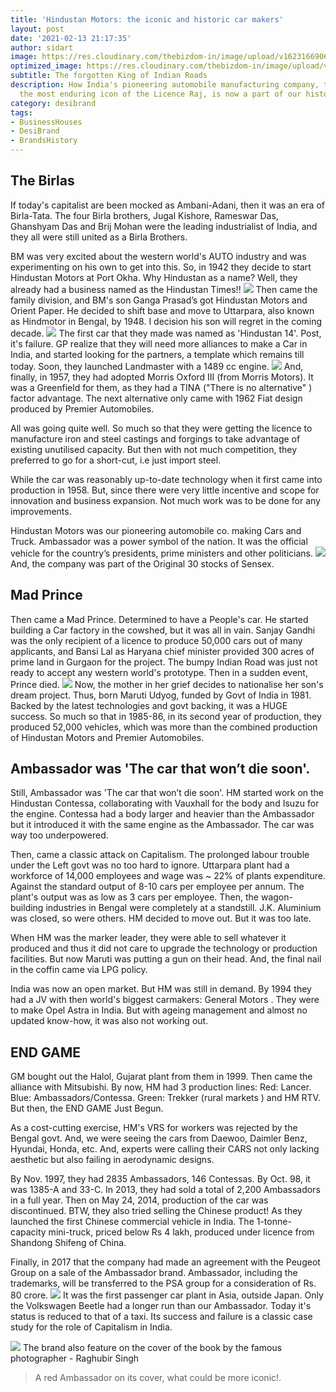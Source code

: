 ```yaml
---
title: 'Hindustan Motors: the iconic and historic car makers'
layout: post
date: '2021-02-13 21:17:35'
author: sidart
image: https://res.cloudinary.com/thebizdom-in/image/upload/v1623166906/Ambassdor_uygjeq.png
optimized_image: https://res.cloudinary.com/thebizdom-in/image/upload/v1623166906/Ambassdor_uygjeq.png
subtitle: The forgotten King of Indian Roads
description: How India's pioneering automobile manufacturing company, that become
  the most enduring icon of the Licence Raj, is now a part of our history?
category: desibrand
tags:
- BusinessHouses
- DesiBrand
- BrandsHistory
---
```


## The Birlas
If today's capitalist are been mocked as Ambani-Adani, then it was an era of Birla-Tata. The four Birla brothers, Jugal Kishore, Rameswar Das, Ghanshyam Das and Brij Mohan were the leading industrialist of India, and they all were still united as a Birla Brothers.

BM was very excited about the western world's AUTO industry and was experimenting on his own to get into this. So, in 1942 they decide to start Hindustan Motors at Port Okha. Why Hindustan as a name?
Well, they already had a business named as the Hindustan Times!!
![](https://pbs.twimg.com/media/EuDfiYtU0AEhG8c?format=jpg&name=medium)
Then came the family division, and BM's son Ganga Prasad’s got Hindustan Motors and Orient Paper. He decided to shift base and move to Uttarpara, also known as Hindmotor in Bengal, by 1948. I decision his son will regret in the coming decade.
![](https://pbs.twimg.com/media/EuDjmVeVcAArid6?format=png&name=900x900)
The first car that they made was named as 'Hindustan 14'. Post, it's failure. GP realize that they will need more alliances to make a Car in India, and started looking for the partners, a template which remains till today. Soon, they launched Landmaster with a 1489 cc engine.
![](https://res.cloudinary.com/thebizdom-in/image/upload/v1623168536/Hindustan_Motors_1_laea1m.png)
And, finally, in 1957, they had adopted Morris Oxford III (from Morris Motors). It was a Greenfield for them, as they had a TINA ("There is no alternative" ) factor advantage. The next alternative only came with 1962 Fiat design produced by Premier Automobiles.

All was going quite well. So much so that they were getting the licence to manufacture iron and steel castings and forgings to take advantage of existing unutilised capacity. But then with not much competition, they preferred to go for a short-cut, i.e just import steel.

While the car was reasonably up-to-date technology when it first came into production in 1958. But, since there were very little incentive and scope for innovation and business expansion. Not much work was to be done for any improvements.

Hindustan Motors was our pioneering automobile co. making Cars and Truck. Ambassador was a power symbol of the nation. It was the official vehicle for the country’s presidents, prime ministers and other politicians. 
![](https://pbs.twimg.com/media/EuDpJYCUYAICcqx?format=jpg&name=medium)
And, the company was part of the Original 30 stocks of Sensex.

## Mad Prince
Then came a Mad Prince. Determined to have a People's car. He started building a Car factory in the cowshed, but it was all in vain. 
Sanjay Gandhi was the only recipient of a licence to produce 50,000 cars out of many applicants, and Bansi Lal as Haryana chief minister provided 300 acres of prime land in Gurgaon for the project.
The bumpy Indian Road was just not ready to accept any western world's prototype. Then in a sudden event, Prince died.
![](https://pbs.twimg.com/media/EtemEJDXIAISKjn?format=png&name=small)
Now, the mother in her grief decides to nationalise her son's dream project. Thus, born Maruti Udyog, funded by Govt of India in 1981. Backed by the latest technologies and govt backing, it was a HUGE success. So much so that in 1985-86, in its second year of production, they produced 52,000 vehicles, which was more than the combined production of Hindustan Motors and Premier Automobiles.  

## Ambassador was 'The car that won’t die soon'.
Still, Ambassador was 'The car that won’t die soon'.
HM started work on the Hindustan Contessa, collaborating with Vauxhall for the body and Isuzu for the engine. Contessa had a body larger and heavier than the Ambassador but it introduced it with the same engine as the Ambassador. The car was way too underpowered. 

Then, came a classic attack on Capitalism. The prolonged labour trouble under the Left govt was no too hard to ignore. Uttarpara plant had a workforce of 14,000 employees and wage was ~ 22% of plants expenditure. Against the standard output of 8-10 cars per employee per annum. The plant's output was as low as 3 cars per employee. Then, the wagon-building industries in Bengal were completely at a standstill. J.K. Aluminium was closed, so were others. HM decided to move out. But it was too late.

When HM was the marker leader, they were able to sell whatever it produced and thus it did not care to upgrade the technology or production facilities. But now Maruti was putting a gun on their head. And, the final nail in the coffin came via LPG policy.

India was now an open market. But HM was still in demand. By 1994 they had a JV with then world's biggest carmakers: General Motors . They were to make Opel Astra in India. But with ageing management and almost no updated know-how, it was also not working out.

## END GAME
GM bought out the Halol, Gujarat plant from them in 1999. Then came the alliance with Mitsubishi. By now, HM had 3 production lines:
Red:  Lancer.
Blue: Ambassadors/Contessa.
Green: Trekker (rural markets ) and HM RTV.
But then, the END GAME Just Begun.
	
As a cost-cutting exercise, HM's VRS for workers was rejected by the Bengal govt. And, we were seeing the cars from Daewoo, Daimler Benz, Hyundai, Honda, etc. And, experts were calling their CARS not only lacking aesthetic but also failing in aerodynamic designs.

By Nov. 1997, they had 2835 Ambassadors, 146 Contessas. By Oct. 98, it was 1385-A and 33-C. In 2013, they had sold a total of 2,200 Ambassadors in a full year. Then on May 24, 2014, production of the car was discontinued. BTW, they also tried selling the Chinese product!
As they launched the first Chinese commercial vehicle in India. The 1-tonne-capacity mini-truck, priced below Rs 4 lakh, produced under licence from Shandong Shifeng of China.

Finally, in 2017 that the company had made an agreement with the Peugeot Group on a sale of the Ambassador brand. Ambassador, including the trademarks, will be transferred to the PSA group for a consideration of Rs. 80 crore.
![](https://pbs.twimg.com/media/EuDz3eKVgAAXuL8?format=jpg&name=medium)
It was the first passenger car plant in Asia, outside Japan. Only the Volkswagen Beetle had a longer run than our Ambassador. Today it's status is reduced to that of a taxi. Its success and failure is a classic case study for the role of Capitalism in India.

![](https://res.cloudinary.com/thebizdom-in/image/upload/v1623168542/raghu_1_gz2qnj.jpg)
The brand also feature on the cover of the book by the famous photographer - Raghubir Singh
> A red Ambassador on its cover, what could be more iconic!.

